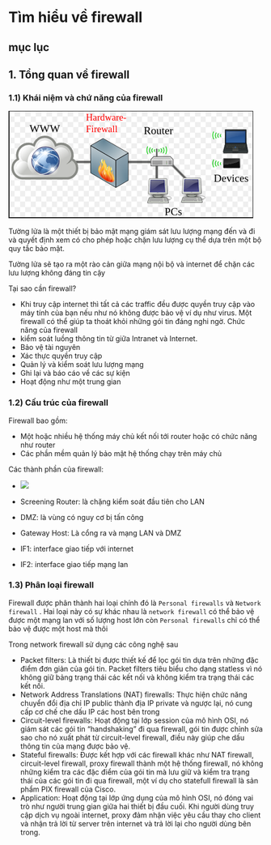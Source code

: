 # Tìm hiểu về firewall
## mục lục 
## 1. Tổng quan về firewall
### 1.1) Khái niệm và chứ năng của firewall

![](https://github.com/duckmak14/linux/blob/master/iptables/images/Screenshot%20from%202019-04-09%2008-13-39.png)

Tường lửa là một thiết bị bảo mật mạng giám sát lưu lượng mạng đến và đi và quyết định xem có cho phép hoặc chặn lưu lượng cụ thể dựa trên một bộ quy tắc bảo mật.

Tường lửa sẽ tạo ra một rào cản giữa mạng nội bộ và internet để chặn các lưu lượng không đáng tin cậy 
 
Tại sao cần firewall?
- Khi truy cập internet thì tất cả các traffic đều được quyền truy cập vào máy tính của bạn nếu như nó không được bảo vệ ví dụ như virus. Một firewall có thể giúp ta thoát khỏi những gói tin đáng nghi ngờ.
Chức năng của firewall
- kiểm soát luồng thông tin từ giữa Intranet và Internet. 
- Bảo vệ tài nguyên 
- Xác thực quyền truy cập 
- Quản lý và kiểm soát lưu lượng mạng
 - Ghi lại và báo cáo về các sự kiện
- Hoạt động như một trung gian
### 1.2) Cấu trúc của firewall
Firewall bao gồm:
- Một hoặc nhiều hệ thống máy chủ kết nối tới router hoặc có chức năng như router
- Các phần mềm quản lý bảo mật hệ thống chạy trên máy chủ

Các thành phần của firewall: 


- ![](/images/2019-04-09_10-00.png)


- Screening Router: là chặng kiểm soát đầu tiên cho LAN
- DMZ: là vùng có nguy cơ bị tấn công 
- Gateway Host: Là cổng ra và mạng LAN và DMZ 
- IF1: interface giao tiếp với internet
- IF2: interface giao tiếp mạng lan 
### 1.3) Phân loại firewall 
Firewall được phân thành hai loại chính đó là `Personal firewalls` và `Network firewall` . Hai loại này có sự khác nhau là `network firewall` có thể bảo vệ được một mạng lan với số lượng host lớn còn `Personal firewalls` chỉ có thể bảo vệ được một host mà thôi 

Trong network firewall sử dụng các công nghệ sau
- Packet filters: Là thiết bị được thiết kế để lọc gói tin dựa trên những đặc điểm đơn giản của gói tin. Packet filters tiêu biểu cho dạng statless vì nó không giữ bảng trạng thái các kết nối và không kiểm tra trạng thái các kết nối.
- Network Address Translations (NAT) firewalls: Thực hiện chức năng chuyển đổi địa chỉ IP public thành địa IP private và ngược lại, nó cung cấp cơ chế che dấu IP các host bên trong
- Circuit-level firewalls: Hoạt động tại lớp session của mô hình OSI, nó giám sát các gói tin “handshaking” đi qua firewall, gói tin được chỉnh sửa sao cho nó xuất phát từ circuit-level firewall, điều này giúp che dấu thông tin của mạng được bảo vệ.
- Stateful firewalls: Được kết hợp với các firewall khác như NAT firewall, circuit-level firewall, proxy firewall thành một hệ thống firewall, nó không những kiểm tra các đặc điểm của gói tin mà lưu giữ và kiểm tra trạng thái của các gói tin đi qua firewall, một ví dụ cho statefull firewall là sản phẩm PIX firewall của Cisco.
- Application: Hoạt động tại lớp ứng dụng của mô hình OSI, nó đóng vai trò như người trung gian giữa hai thiết bị đầu cuối. Khi người dùng truy cập dịch vụ ngoài internet, proxy đảm nhận việc yêu cầu thay cho client và nhận trả lời từ server trên internet và trả lời lại cho người dùng bên trong.
